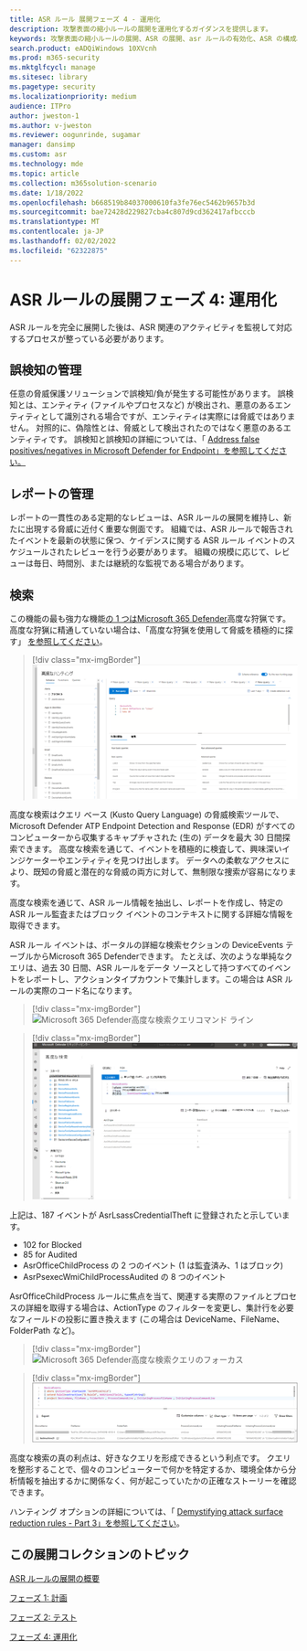 ```yaml
---
title: ASR ルール 展開フェーズ 4 - 運用化
description: 攻撃表面の縮小ルールの展開を運用化するガイダンスを提供します。
keywords: 攻撃表面の縮小ルールの展開、ASR の展開、asr ルールの有効化、ASR の構成、ホスト侵入防止システム、保護ルール、悪用防止ルール、感染防止ルール、Microsoft Defender for Endpoint、CONFIGURE ASR ルール
search.product: eADQiWindows 10XVcnh
ms.prod: m365-security
ms.mktglfcycl: manage
ms.sitesec: library
ms.pagetype: security
ms.localizationpriority: medium
audience: ITPro
author: jweston-1
ms.author: v-jweston
ms.reviewer: oogunrinde, sugamar
manager: dansimp
ms.custom: asr
ms.technology: mde
ms.topic: article
ms.collection: m365solution-scenario
ms.date: 1/18/2022
ms.openlocfilehash: b668519b84037000610fa3fe76ec5462b9657b3d
ms.sourcegitcommit: bae72428d229827cba4c807d9cd362417afbcccb
ms.translationtype: MT
ms.contentlocale: ja-JP
ms.lasthandoff: 02/02/2022
ms.locfileid: "62322875"
---
```

# <a name="asr-rules-deployment-phase-4-operationalize"></a>ASR ルールの展開フェーズ 4: 運用化

ASR ルールを完全に展開した後は、ASR 関連のアクティビティを監視して対応するプロセスが整っている必要があります。

## <a name="manage-false-positives"></a>誤検知の管理

任意の脅威保護ソリューションで誤検知/負が発生する可能性があります。 誤検知とは、エンティティ (ファイルやプロセスなど) が検出され、悪意のあるエンティティとして識別される場合ですが、エンティティは実際には脅威ではありません。 対照的に、偽陰性とは、脅威として検出されたのではなく悪意のあるエンティティです。 誤検知と誤検知の詳細については、「 [Address false positives/negatives in Microsoft Defender for Endpoint」を参照してください。](defender-endpoint-false-positives-negatives.md)

## <a name="keeping-up-with-reports"></a>レポートの管理

レポートの一貫性のある定期的なレビューは、ASR ルールの展開を維持し、新たに出現する脅威に近付く重要な側面です。 組織では、ASR ルールで報告されたイベントを最新の状態に保つ、ケイデンスに関する ASR ルール イベントのスケジュールされたレビューを行う必要があります。 組織の規模に応じて、レビューは毎日、時間別、または継続的な監視である場合があります。

## <a name="hunting"></a>検索

この機能の最も強力な機能[の 1 つはMicrosoft 365 Defender](https://security.microsoft.com)高度な狩猟です。 高度な狩猟に精通していない場合は、「高度な狩猟を使用して脅威を積極的に探す」 [を参照してください](/windows/security/threat-protection/microsoft-defender-atp/advanced-hunting-overview)。

> [!div class="mx-imgBorder"]
> ![Microsoft 365 Defender高度な検索](images/asr-defender365-advanced-hunting2.png)

高度な検索はクエリ ベース (Kusto Query Language) の脅威検索ツールで、Microsoft Defender ATP Endpoint Detection and Response (EDR) がすべてのコンピューターから収集するキャプチャされた (生の) データを最大 30 日間探索できます。 高度な検索を通じて、イベントを積極的に検査して、興味深いインジケーターやエンティティを見つけ出します。 データへの柔軟なアクセスにより、既知の脅威と潜在的な脅威の両方に対して、無制限な捜索が容易になります。

高度な検索を通じて、ASR ルール情報を抽出し、レポートを作成し、特定の ASR ルール監査またはブロック イベントのコンテキストに関する詳細な情報を取得できます。

 ASR ルール イベントは、ポータルの詳細な検索セクションの DeviceEvents テーブルからMicrosoft 365 Defenderできます。 たとえば、次のような単純なクエリは、過去 30 日間、ASR ルールをデータ ソースとして持つすべてのイベントをレポートし、アクションタイプカウントで集計します。この場合は ASR ルールの実際のコード名になります。

> [!div class="mx-imgBorder"]
> ![Microsoft 365 Defender高度な検索クエリコマンド ライン](images/asr-defender365-advanced-hunting3.png)

> [!div class="mx-imgBorder"]
> ![Microsoft 365 Defender高度な検索クエリの結果](images/asr-defender365-advanced-hunting4.png)

上記は、187 イベントが AsrLsassCredentialTheft に登録されたと示しています。

- 102 for Blocked
- 85 for Audited
- AsrOfficeChildProcess の 2 つのイベント (1 は監査済み、1 はブロック)
- AsrPsexecWmiChildProcessAudited の 8 つのイベント

AsrOfficeChildProcess ルールに焦点を当て、関連する実際のファイルとプロセスの詳細を取得する場合は、ActionType のフィルターを変更し、集計行を必要なフィールドの投影に置き換えます (この場合は DeviceName、FileName、FolderPath など)。

> [!div class="mx-imgBorder"]
> ![Microsoft 365 Defender高度な検索クエリのフォーカス](images/asr-defender365-advanced-hunting4b.png)

> [!div class="mx-imgBorder"]
> ![Microsoft 365 Defender高度な検索クエリに焦点を当てた結果](images/asr-defender365-advanced-hunting5b.png)

高度な検索の真の利点は、好きなクエリを形成できるという利点です。 クエリを整形することで、個々のコンピューターで何かを特定するか、環境全体から分析情報を抽出するかに関係なく、何が起こっていたかの正確なストーリーを確認できます。

ハンティング オプションの詳細については、「 [Demystifying attack surface reduction rules - Part 3」を参照してください](https://techcommunity.microsoft.com/t5/microsoft-defender-for-endpoint/demystifying-attack-surface-reduction-rules-part-3/ba-p/1360968)。

## <a name="topics-in-this-deployment-collection"></a>この展開コレクションのトピック

[ASR ルールの展開の概要](attack-surface-reduction-rules-deployment.md)

[フェーズ 1: 計画](attack-surface-reduction-rules-deployment-phase-1.md)

[フェーズ 2: テスト](attack-surface-reduction-rules-deployment-phase-2.md)

[フェーズ 4: 運用化](attack-surface-reduction-rules-deployment-phase-4.md)
